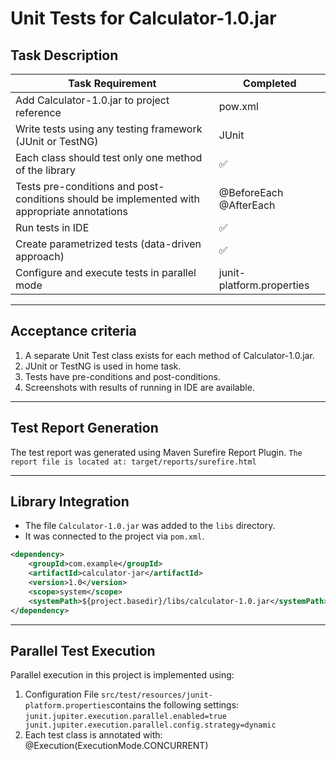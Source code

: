 # Unit Tests for Calculator-1.0.jar

## Task Description

| Task Requirement | Completed              |
|---|------------------------|
| Add Calculator-1.0.jar to project reference |  pow.xml               |
| Write tests using any testing framework (JUnit or TestNG) | JUnit                  |
| Each class should test only one method of the library | ✅                      |
| Tests pre-conditions and post-conditions should be implemented with appropriate annotations | @BeforeEach @AfterEach |
| Run tests in IDE | ✅                      |
| Create parametrized tests (data-driven approach) | ✅                      |
| Configure and execute tests in parallel mode | junit-platform.properties |

---

## Acceptance criteria


1. A separate Unit Test class exists for each method of Calculator-1.0.jar.
2. JUnit or TestNG is used in home task.
3. Tests have pre-conditions and post-conditions.
4. Screenshots with results of running in IDE are available.

---

## Test Report Generation
The test report was generated using Maven Surefire Report Plugin.
`The report file is located at: target/reports/surefire.html`

---

## Library Integration

- The file `Calculator-1.0.jar` was added to the `libs` directory.
- It was connected to the project via `pom.xml`.

```xml
<dependency>
    <groupId>com.example</groupId>
    <artifactId>calculator-jar</artifactId>
    <version>1.0</version>
    <scope>system</scope>
    <systemPath>${project.basedir}/libs/calculator-1.0.jar</systemPath>
</dependency>
```
---

## Parallel Test Execution

Parallel execution in this project is implemented using:

1. Configuration File `src/test/resources/junit-platform.properties`contains the following settings:
```junit.jupiter.execution.parallel.enabled=true junit.jupiter.execution.parallel.config.strategy=dynamic```
2. Each test class is annotated with: @Execution(ExecutionMode.CONCURRENT)
